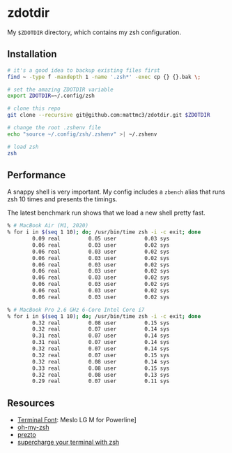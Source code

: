 # zdotdir

My `$ZDOTDIR` directory, which contains my zsh configuration.

## Installation

```zsh
# it's a good idea to backup existing files first
find ~ -type f -maxdepth 1 -name '.zsh*' -exec cp {} {}.bak \;

# set the amazing ZDOTDIR variable
export ZDOTDIR=~/.config/zsh

# clone this repo
git clone --recursive git@github.com:mattmc3/zdotdir.git $ZDOTDIR

# change the root .zshenv file
echo "source ~/.config/zsh/.zshenv" >| ~/.zshenv

# load zsh
zsh
```

## Performance

A snappy shell is very important. My config includes a `zbench` alias
that runs zsh 10 times and presents the timings.

The latest benchmark run shows that we load a new shell pretty fast.

```zsh
% # MacBook Air (M1, 2020)
% for i in $(seq 1 10); do; /usr/bin/time zsh -i -c exit; done
        0.09 real         0.05 user         0.03 sys
        0.06 real         0.03 user         0.02 sys
        0.06 real         0.03 user         0.02 sys
        0.06 real         0.03 user         0.02 sys
        0.06 real         0.03 user         0.02 sys
        0.06 real         0.03 user         0.02 sys
        0.06 real         0.03 user         0.02 sys
        0.06 real         0.03 user         0.02 sys
        0.06 real         0.03 user         0.02 sys
        0.06 real         0.03 user         0.02 sys

% # MacBook Pro 2.6 GHz 6-Core Intel Core i7
% for i in $(seq 1 10); do; /usr/bin/time zsh -i -c exit; done
        0.32 real         0.08 user         0.15 sys
        0.32 real         0.07 user         0.14 sys
        0.31 real         0.07 user         0.14 sys
        0.31 real         0.07 user         0.14 sys
        0.32 real         0.07 user         0.14 sys
        0.32 real         0.07 user         0.15 sys
        0.32 real         0.08 user         0.14 sys
        0.33 real         0.08 user         0.15 sys
        0.32 real         0.08 user         0.13 sys
        0.29 real         0.07 user         0.11 sys
```

## Resources

- [Terminal Font][terminal-font]: Meslo LG M for Powerline]
- [oh-my-zsh][omz]
- [prezto][prezto]
- [supercharge your terminal with zsh][supercharge-zsh]

[omz]:             https://github.com/ohmyzsh/ohmyzsh
[supercharge-zsh]: https://blog.callstack.io/supercharge-your-terminal-with-zsh-8b369d689770
[terminal-font]:   https://github.com/powerline/fonts
[prezto]:          https://github.com/sorin-ionescu/prezto
